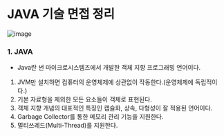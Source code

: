 # JAVA 기술 면접 정리

![image](https://user-images.githubusercontent.com/43642411/124565012-94e0bf00-de7c-11eb-9671-987250ca02f5.png)


### 1. JAVA
- Java란 썬 마이크로시스템즈에서 개발한 객체 지향 프로그래밍 언어이다.

1. JVM만 설치하면 컴퓨터의 운영체제에 상관없이 작동한다.(운영체제에 독립적이다.) </br>
2. 기본 자료형을 제외한 모든 요소들이 객체로 표현된다.</br>
3. 객체 지향 개념의 대표적인 특징인 캡슐화, 상속, 다형성이 잘 적용된 언어이다.</br>
4. Garbage Collector를 통한 메모리 관리 기능을 지원한다.</br>
5. 멀티쓰레드(Multi-Thread)를 지원한다.
